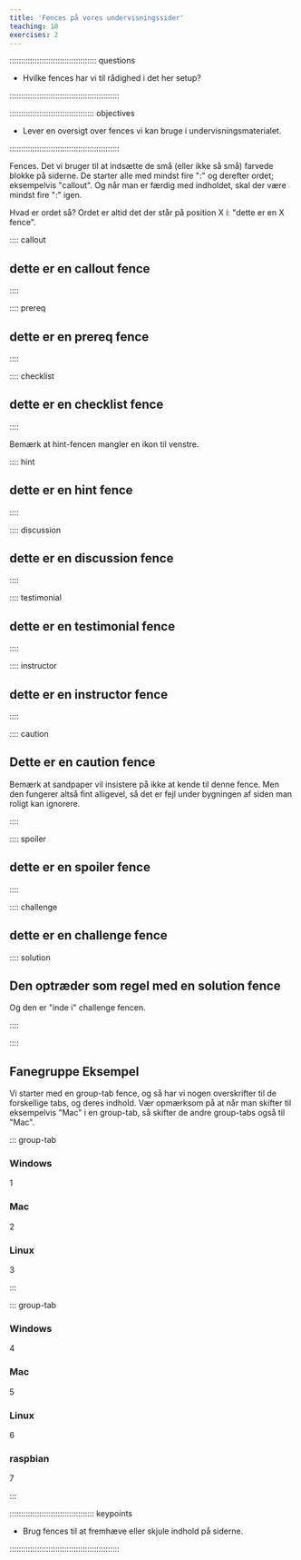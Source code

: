 ```yaml
---
title: 'Fences på vores undervisningssider'
teaching: 10
exercises: 2
---
```


:::::::::::::::::::::::::::::::::::::: questions 

- Hvilke fences har vi til rådighed i det her setup?

::::::::::::::::::::::::::::::::::::::::::::::::

::::::::::::::::::::::::::::::::::::: objectives

- Lever en oversigt over fences vi kan bruge i undervisningsmaterialet.

::::::::::::::::::::::::::::::::::::::::::::::::


Fences. Det vi bruger til at indsætte de små (eller ikke så små) farvede blokke
på siderne. De starter alle med mindst fire ":" og derefter ordet; eksempelvis
"callout". Og når man er færdig med indholdet, skal der være mindst fire ":" igen.

Hvad er ordet så? Ordet er altid det der står på position X i:
"dette er en X fence".



:::: callout
## dette er en callout fence


::::

:::: prereq
## dette er en prereq fence


::::


:::: checklist
## dette er en checklist fence

::::


Bemærk at hint-fencen mangler en ikon til venstre.

:::: hint
## dette er en hint fence

::::


:::: discussion
## dette er en discussion fence

::::


:::: testimonial
## dette er en testimonial fence

::::

:::: instructor
## dette er en instructor fence

::::

:::: caution
## Dette er en caution fence

Bemærk at sandpaper vil insistere på ikke at kende til denne fence. Men
den fungerer altså fint alligevel, så det er fejl under bygningen af siden
man roligt kan ignorere.

::::

:::: spoiler
## dette er en spoiler fence

::::


:::: challenge
## dette er en challenge fence

:::: solution
## Den optræder som regel med en solution fence

Og den er "inde i" challenge fencen.


::::


::::


## Fanegruppe Eksempel

Vi starter med en group-tab fence, og så har vi nogen overskrifter til de
forskellige tabs, og deres indhold. Vær opmærksom på at når man skifter til 
eksempelvis "Mac" i en group-tab, så skifter de andre group-tabs også til
"Mac".

::: group-tab

### Windows

1

### Mac

2

### Linux

3

:::

::: group-tab

### Windows

4

### Mac

5

### Linux

6

### raspbian

7

:::



::::::::::::::::::::::::::::::::::::: keypoints 

- Brug fences til at fremhæve eller skjule indhold på siderne.

::::::::::::::::::::::::::::::::::::::::::::::::



